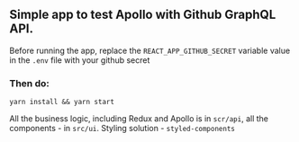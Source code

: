 ## Simple app to test Apollo with Github GraphQL API.

Before running the app, replace the `REACT_APP_GITHUB_SECRET` variable value in the `.env` file with your github secret

### Then do:
```
yarn install && yarn start
```

All the business logic, including Redux and Apollo is in `scr/api`, all the components - in `src/ui`.
Styling solution - `styled-components`
